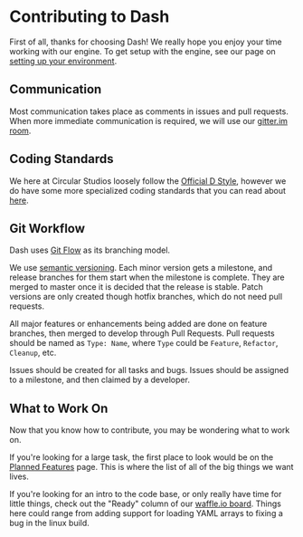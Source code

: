 # Contributing to Dash

First of all, thanks for choosing Dash! We really hope you enjoy your time working with our engine. To get setup with the engine, see our page on [setting up your environment](Setting-Up-Your-Environment-(Engine)).

## Communication

Most communication takes place as comments in issues and pull requests. When more immediate communication is required, we will use our [gitter.im room](https://gitter.im/Circular-Studios/Dash).

## Coding Standards

We here at Circular Studios loosely follow the [Official D Style](http://dlang.org/dstyle.html), however we do have some more specialized coding standards that you can read about [here](Coding-Standards).

## Git Workflow

Dash uses [Git Flow](http://nvie.com/posts/a-successful-git-branching-model/) as its branching model.

We use [semantic versioning](http://semver.org/). Each minor version gets a milestone, and release branches for them start when the milestone is complete. They are merged to master once it is decided that the release is stable. Patch versions are only created though hotfix branches, which do not need pull requests.

All major features or enhancements being added are done on feature branches, then merged to develop through Pull Requests. Pull requests should be named as `Type: Name`, where `Type` could be `Feature`, `Refactor`, `Cleanup`, etc.

Issues should be created for all tasks and bugs. Issues should be assigned to a milestone, and then claimed by a developer.

## What to Work On

Now that you know how to contribute, you may be wondering what to work on.

If you're looking for a large task, the first place to look would be on the [Planned Features](Planned-Features) page. This is where the list of all of the big things we want lives.

If you're looking for an intro to the code base, or only really have time for little things, check out the "Ready" column of our [waffle.io board](https://waffle.io/Circular-Studios/Dash). Things here could range from adding support for loading YAML arrays to fixing a bug in the linux build.
